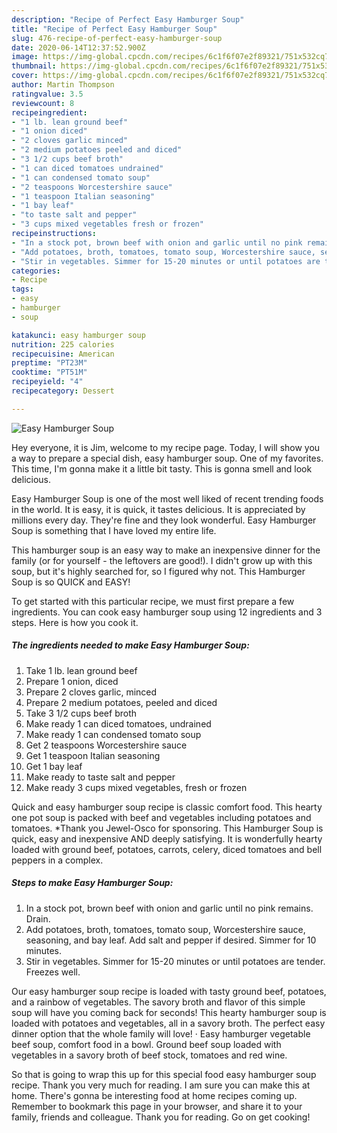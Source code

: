 ```yaml
---
description: "Recipe of Perfect Easy Hamburger Soup"
title: "Recipe of Perfect Easy Hamburger Soup"
slug: 476-recipe-of-perfect-easy-hamburger-soup
date: 2020-06-14T12:37:52.900Z
image: https://img-global.cpcdn.com/recipes/6c1f6f07e2f89321/751x532cq70/easy-hamburger-soup-recipe-main-photo.jpg
thumbnail: https://img-global.cpcdn.com/recipes/6c1f6f07e2f89321/751x532cq70/easy-hamburger-soup-recipe-main-photo.jpg
cover: https://img-global.cpcdn.com/recipes/6c1f6f07e2f89321/751x532cq70/easy-hamburger-soup-recipe-main-photo.jpg
author: Martin Thompson
ratingvalue: 3.5
reviewcount: 8
recipeingredient:
- "1 lb. lean ground beef"
- "1 onion diced"
- "2 cloves garlic minced"
- "2 medium potatoes peeled and diced"
- "3 1/2 cups beef broth"
- "1 can diced tomatoes undrained"
- "1 can condensed tomato soup"
- "2 teaspoons Worcestershire sauce"
- "1 teaspoon Italian seasoning"
- "1 bay leaf"
- "to taste salt and pepper"
- "3 cups mixed vegetables fresh or frozen"
recipeinstructions:
- "In a stock pot, brown beef with onion and garlic until no pink remains. Drain."
- "Add potatoes, broth, tomatoes, tomato soup, Worcestershire sauce, seasoning, and bay leaf. Add salt and pepper if desired. Simmer for 10 minutes."
- "Stir in vegetables. Simmer for 15-20 minutes or until potatoes are tender. Freezes well."
categories:
- Recipe
tags:
- easy
- hamburger
- soup

katakunci: easy hamburger soup 
nutrition: 225 calories
recipecuisine: American
preptime: "PT23M"
cooktime: "PT51M"
recipeyield: "4"
recipecategory: Dessert

---
```



![Easy Hamburger Soup](https://img-global.cpcdn.com/recipes/6c1f6f07e2f89321/751x532cq70/easy-hamburger-soup-recipe-main-photo.jpg)

Hey everyone, it is Jim, welcome to my recipe page. Today, I will show you a way to prepare a special dish, easy hamburger soup. One of my favorites. This time, I'm gonna make it a little bit tasty. This is gonna smell and look delicious.

Easy Hamburger Soup is one of the most well liked of recent trending foods in the world. It is easy, it is quick, it tastes delicious. It is appreciated by millions every day. They're fine and they look wonderful. Easy Hamburger Soup is something that I have loved my entire life.

This hamburger soup is an easy way to make an inexpensive dinner for the family (or for yourself - the leftovers are good!). I didn&#39;t grow up with this soup, but it&#39;s highly searched for, so I figured why not. This Hamburger Soup is so QUICK and EASY!


To get started with this particular recipe, we must first prepare a few ingredients. You can cook easy hamburger soup using 12 ingredients and 3 steps. Here is how you cook it.

<!--inarticleads1-->

##### The ingredients needed to make Easy Hamburger Soup:

1. Take 1 lb. lean ground beef
1. Prepare 1 onion, diced
1. Prepare 2 cloves garlic, minced
1. Prepare 2 medium potatoes, peeled and diced
1. Take 3 1/2 cups beef broth
1. Make ready 1 can diced tomatoes, undrained
1. Make ready 1 can condensed tomato soup
1. Get 2 teaspoons Worcestershire sauce
1. Get 1 teaspoon Italian seasoning
1. Get 1 bay leaf
1. Make ready to taste salt and pepper
1. Make ready 3 cups mixed vegetables, fresh or frozen


Quick and easy hamburger soup recipe is classic comfort food. This hearty one pot soup is packed with beef and vegetables including potatoes and tomatoes. *Thank you Jewel-Osco for sponsoring. This Hamburger Soup is quick, easy and inexpensive AND deeply satisfying. It is wonderfully hearty loaded with ground beef, potatoes, carrots, celery, diced tomatoes and bell peppers in a complex. 

<!--inarticleads2-->

##### Steps to make Easy Hamburger Soup:

1. In a stock pot, brown beef with onion and garlic until no pink remains. Drain.
1. Add potatoes, broth, tomatoes, tomato soup, Worcestershire sauce, seasoning, and bay leaf. Add salt and pepper if desired. Simmer for 10 minutes.
1. Stir in vegetables. Simmer for 15-20 minutes or until potatoes are tender. Freezes well.


Our easy hamburger soup recipe is loaded with tasty ground beef, potatoes, and a rainbow of vegetables. The savory broth and flavor of this simple soup will have you coming back for seconds! This hearty hamburger soup is loaded with potatoes and vegetables, all in a savory broth. The perfect easy dinner option that the whole family will love! · Easy hamburger vegetable beef soup, comfort food in a bowl. Ground beef soup loaded with vegetables in a savory broth of beef stock, tomatoes and red wine. 

So that is going to wrap this up for this special food easy hamburger soup recipe. Thank you very much for reading. I am sure you can make this at home. There's gonna be interesting food at home recipes coming up. Remember to bookmark this page in your browser, and share it to your family, friends and colleague. Thank you for reading. Go on get cooking!
